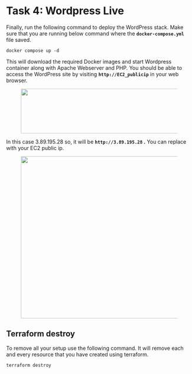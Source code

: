 # Task 4: Wordpress Live

Finally, run the following command to deploy the WordPress stack. Make sure that you are running below command where the **`docker-compose.yml`** file saved.

```
docker compose up -d
```

This will download the required Docker images and start Wordpress container along with Apache Webserver and PHP. You should be able to access the WordPress site by visiting **`http://EC2_publicip`** in your web browser.

<figure><img src="https://miro.medium.com/v2/resize:fit:700/1*HJhUWG3P9f-GG-jcoMhg4g.png" alt="" height="121" width="700"><figcaption></figcaption></figure>

In this case 3.89.195.28 so, it will be **`http://3.89.195.28` .** You can replace with your EC2 public ip.

<figure><img src="https://miro.medium.com/v2/resize:fit:700/1*2lCR5J8iHoGMX-5DIju13Q.png" alt="" height="439" width="700"><figcaption></figcaption></figure>

## Terraform destroy <a href="#bdde" id="bdde"></a>

To remove all your setup use the following command. It will remove each and every resource that you have created using terraform.

```
terraform destroy
```

